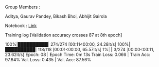 Group Members : 

Aditya, Gaurav Pandey, Bikash Bhoi, Abhijit Gairola  

Notebook : [Link]()

Training log [Validation accuracy crosses 87 at 8th epoch]



100%|██████████| 274/274 [00:11<00:00, 24.28it/s] 100%|██████████| 118/118 [00:01<00:00, 65.57it/s]  1%|          | 3/274 [00:00<00:11, 23.62it/s] Epoch: 08 | Epoch Time: 0m 13s Train Loss: 0.066 | Train Acc: 97.84%  Val. Loss: 0.435 |  Val. Acc: 87.56%
